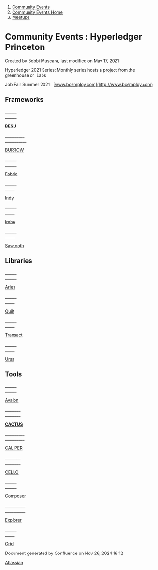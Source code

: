 1. [Community Events](index.html)
2. [Community Events Home](Community-Events-Home_21790731.html)
3. [Meetups](Meetups_21790901.html)

# Community Events : Hyperledger Princeton

Created by Bobbi Muscara, last modified on May 17, 2021

Hyperledger 2021 Series: Monthly series hosts a project from the greenhouse or  Labs 

Job Fair Summer 2021   [www.bcemploy.com](http://www.bcemploy.com)

## **Frameworks**

\_\_\_\_\__  
\_\_\_\_\__

[**BESU**](https://lf-hyperledger.atlassian.net/wiki/display/LMDWG/BESU)

\_\_\_\_\_\_\_\_\__  
\_\_\_\_\_\_\_\_\_\__

[BURROW](https://lf-hyperledger.atlassian.net/wiki/display/LMDWG/BURROW)

\_\_\_\_\__  
\_\_\_\_\__

[Fabric](https://lf-hyperledger.atlassian.net/wiki/display/LMDWG/FABRIC)

\_\_\_\_\__  
\_\_\_\__

[Indy](https://lf-hyperledger.atlassian.net/wiki/display/LMDWG/INDY)

\_\_\_\_\__  
\_\_\_\__

[Iroha](https://lf-hyperledger.atlassian.net/wiki/display/LMDWG/IROHA)

\_\_\_\_\__  
\_\_\_\__

[Sawtooth](https://lf-hyperledger.atlassian.net/wiki/display/LMDWG/SAWTOOTH)

## **Libraries**

\_\_\_\_\__  
\_\_\_\_\__

[Aries](https://lf-hyperledger.atlassian.net/wiki/display/LMDWG/ARIES)

\_\_\_\_\__  
\_\_\_\__

[Quilt](https://lf-hyperledger.atlassian.net/wiki/display/LMDWG/QUILT)

\_\_\_\_\__  
\_\_\_\__

[Transact](https://lf-hyperledger.atlassian.net/wiki/display/LMDWG/Transact)

\_\_\_\_\__  
\_\_\_\__

[Ursa](https://lf-hyperledger.atlassian.net/wiki/display/LMDWG/URSA)

## **Tools**

\_\_\_\_\__  
\_\_\_\_\__

[A](https://lf-hyperledger.atlassian.net/wiki/display/LMDWG/Avalon)[valon](https://lf-hyperledger.atlassian.net/wiki/display/LMDWG/Avalon)

\_\_\_\_\_\_\__  
\_\_\_\_\_\_\__

**[CACTUS](https://lf-hyperledger.atlassian.net/wiki/display/LMDWG/Cactus)**

\_\_\_\_\_\_\_\_\__  
\_\_\_\_\_\_\_\_\__

[CALIPER](https://lf-hyperledger.atlassian.net/wiki/display/LMDWG/CALIPER)

\_\_\_\_\_\_\__  
\_\_\_\_\_\_\__

[CELLO](https://lf-hyperledger.atlassian.net/wiki/display/LMDWG/CELLO)

\_\_\_\_\__  
\_\_\_\_\__

[Composer](https://lf-hyperledger.atlassian.net/wiki/display/LMDWG/COMPOSER)

**\_\_\_\_\_\_\_\_\__  
\_\_\_\_\_\_\_\_\_\_**

[Explorer](https://lf-hyperledger.atlassian.net/wiki/display/LMDWG/EXPLORER)

\_\_\_\_\__  
\_\_\_\__

[Grid](https://lf-hyperledger.atlassian.net/wiki/display/LMDWG/GRID)

Document generated by Confluence on Nov 26, 2024 16:12

[Atlassian](http://www.atlassian.com/)
